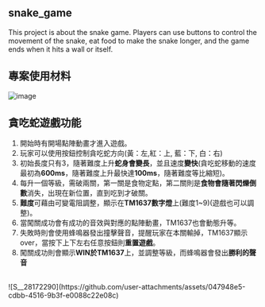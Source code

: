 ## snake_game
This project is about the snake game. Players can use buttons to control the movement of the snake, eat food to make the snake longer, and the game ends when it hits a wall or itself.
## 專案使用材料
![image](https://github.com/user-attachments/assets/0fbd7216-7219-4755-bfde-c83c447df9f9)
## 貪吃蛇遊戲功能
1. 開始時有開場點陣動畫才進入遊戲。  
2. 玩家可以使用按鈕控制貪吃蛇方向(黃：左,紅：上, 藍：下, 白：右)  
3. 初始長度只有3，隨著難度上升**蛇身會變長**，並且速度**變快**(貪吃蛇移動的速度最初為**600ms**，隨著難度上升最快達**100ms**，隨著難度等比縮短)。  
4. 每升一個等級，需破兩關，第一關是食物定點，第二關則是**食物會隨著閃爍倒數**消失，出現在新位置，直到吃到才破關。  
5. **難度**可藉由可變電阻調整，顯示在**TM1637數字燈**上(難度1~9)(遊戲也可以調整)。  
6. 當闖關成功會有成功的音效與對應的點陣動畫，TM1637也會動態升等。  
7. 失敗時則會使用蜂鳴器發出撞擊聲音，提醒玩家在本關輸掉，TM1637顯示over，當按下上下左右任意按鈕則**重置遊戲**。  
8. 闖關成功則會顯示**WIN於TM1637**上，並調整等級，而蜂鳴器會發出**勝利的聲音**  
<br>
![S__28172290](https://github.com/user-attachments/assets/047948e5-cdbb-4516-9b3f-e0088c22e08c)
